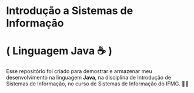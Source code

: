 # Introdução a Sistemas de Informação 
# ( Linguagem Java ☕ )
Esse repositório foi criado para demostrar e armazenar meu desenvolvimento na linguagem **Java**, na disciplina de Introdução de Sistemas de Informação, no curso de Sistemas de Informação do IFMG. 👨‍💻
